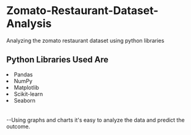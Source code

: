 # Zomato-Restaurant-Dataset-Analysis
Analyzing the zomato restaurant dataset using python libraries
<h2>Python Libraries Used Are</h2>
<li>Pandas</li> 
<li>NumPy</li> 
<li>Matplotlib</li> 
<li>Scikit-learn</li> 
<li>Seaborn</li> 
<br><br>
--Using graphs and charts it's easy to analyze the data and predict the outcome.</p>
